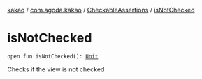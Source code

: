 [kakao](../../index.md) / [com.agoda.kakao](../index.md) / [CheckableAssertions](index.md) / [isNotChecked](.)

# isNotChecked

`open fun isNotChecked(): `[`Unit`](https://kotlinlang.org/api/latest/jvm/stdlib/kotlin/-unit/index.html)

Checks if the view is not checked

